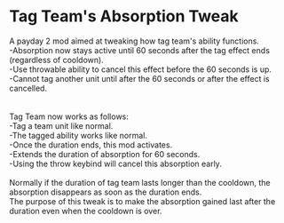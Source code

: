 # Tag Team's Absorption Tweak
A payday 2 mod aimed at tweaking how tag team's ability functions.
<br>
-Absorption now stays active until 60 seconds after the tag effect ends (regardless of cooldown).<br>
-Use throwable ability to cancel this effect before the 60 seconds is up.<br>
-Cannot tag another unit until after the 60 seconds or after the effect is cancelled.<br>
<br><br>
Tag Team now works as follows:<br>
-Tag a team unit like normal.<br>
-The tagged ability works like normal.<br>
-Once the duration ends, this mod activates.<br>
-Extends the duration of absorption for 60 seconds.<br>
-Using the throw keybind will cancel this absorption early.<br>
<br>
Normally if the duration of tag team lasts longer than the cooldown, the absorption disappears as soon as the duration ends.<br>
The purpose of this tweak is to make the absorption gained last after the duration even when the cooldown is over.

